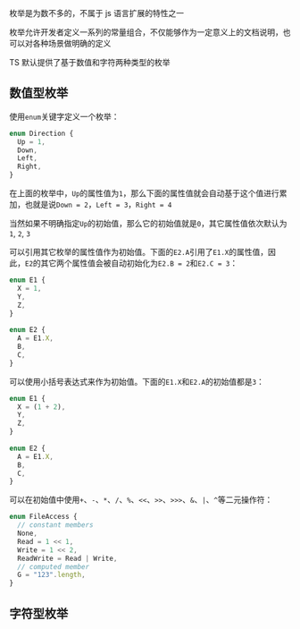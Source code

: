 枚举是为数不多的，不属于 js 语言扩展的特性之一

枚举允许开发者定义一系列的常量组合，不仅能够作为一定意义上的文档说明，也可以对各种场景做明确的定义

TS 默认提供了基于数值和字符两种类型的枚举

## 数值型枚举

使用`enum`关键字定义一个枚举：

```ts
enum Direction {
  Up = 1,
  Down,
  Left,
  Right,
}
```

在上面的枚举中，`Up`的属性值为`1`，那么下面的属性值就会自动基于这个值进行累加，也就是说`Down = 2`，`Left = 3`，`Right = 4`

当然如果不明确指定`Up`的初始值，那么它的初始值就是`0`，其它属性值依次默认为`1`, `2`, `3`

可以引用其它枚举的属性值作为初始值。下面的`E2.A`引用了`E1.X`的属性值，因此，`E2`的其它两个属性值会被自动初始化为`E2.B = 2`和`E2.C = 3`：

```ts
enum E1 {
  X = 1,
  Y,
  Z,
}
 
enum E2 {
  A = E1.X,
  B,
  C,
}
```

可以使用小括号表达式来作为初始值。下面的`E1.X`和`E2.A`的初始值都是`3`：

```ts
enum E1 {
  X = (1 + 2),
  Y,
  Z,
}
 
enum E2 {
  A = E1.X,
  B,
  C,
}
```

可以在初始值中使用`+`、`-`、`*`、`/`、`%`、`<<`、`>>`、`>>>`、`&`、`|`、`^`等二元操作符：

```ts
enum FileAccess {
  // constant members
  None,
  Read = 1 << 1,
  Write = 1 << 2,
  ReadWrite = Read | Write,
  // computed member
  G = "123".length,
}
```

## 字符型枚举


